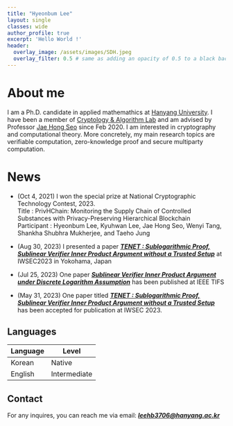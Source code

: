 ```yaml
---
title: "Hyeonbum Lee"
layout: single
classes: wide
author_profile: true
excerpt: 'Hello World !'
header:
  overlay_image: /assets/images/SDH.jpeg
  overlay_filter: 0.5 # same as adding an opacity of 0.5 to a black background
---
```


# About me

I am a Ph.D. candidate in applied mathemathics at [Hanyang University](https://www.hanyang.ac.kr). I have been a member of [Cryptology & Algorithm Lab](https://cryptology-algorithm-lab.github.io) and am advised by Professor [Jae Hong Seo](https://sites.google.com/site/jhsbhs/) since Feb 2020. I am interested in cryptography and computational theory. More concretely, my main research topics are verifiable computation, zero-knowledge proof and secure multiparty computation.

# News
- (Oct 4, 2021) I won the special prize at National Cryptographic Technology Contest, 2023.\
Title : PrivHChain: Monitoring the Supply Chain of Controlled Substances with Privacy-Preserving Hierarchical Blockchain\
Participant : Hyeonbum Lee, Kyuhwan Lee, Jae Hong Seo, Wenyi Tang, Shankha Shubhra Mukherjee, and Taeho Jung

- (Aug 30, 2023) I presented a paper **_[TENET : Sublogarithmic Proof, Sublinear Verifier Inner Product Argument without a Trusted Setup](https://link.springer.com/chapter/10.1007/978-3-031-41326-1_12)_** at IWSEC2023 in Yokohama, Japan

- (Jul 25, 2023) One paper **_[Sublinear Verifier Inner Product Argument under Discrete Logarithm Assumption](https://ieeexplore.ieee.org/document/10198341)_** has been published at IEEE TIFS

- (May 31, 2023) One paper titled **_[TENET : Sublogarithmic Proof, Sublinear Verifier Inner Product Argument without a Trusted Setup](https://link.springer.com/chapter/10.1007/978-3-031-41326-1_12)_** has been accepted for publication at IWSEC 2023.

## Languages

| Language | Level  |
|----------|--------|
| Korean   | Native |
| English  | Intermediate |

## Contact

For any inquires, you can reach me via email: **_[leehb3706@hanyang.ac.kr](mailto:leehb3706@hanyang.ac.kr)_**
